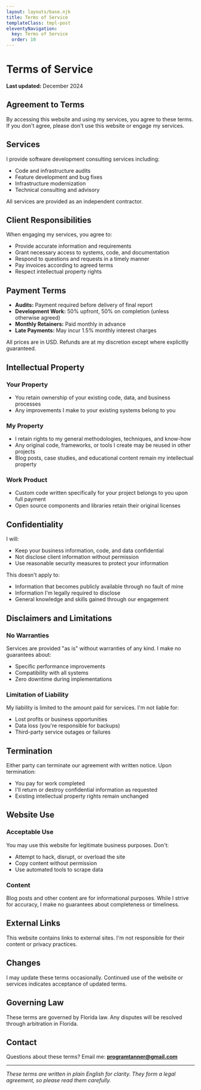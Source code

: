 ```yaml
---
layout: layouts/base.njk
title: Terms of Service
templateClass: tmpl-post
eleventyNavigation:
  key: Terms of Service
  order: 10
---
```


# Terms of Service

**Last updated:** December 2024

## Agreement to Terms

By accessing this website and using my services, you agree to these terms. If you don't agree, please don't use this website or engage my services.

## Services

I provide software development consulting services including:

- Code and infrastructure audits
- Feature development and bug fixes  
- Infrastructure modernization
- Technical consulting and advisory

All services are provided as an independent contractor.

## Client Responsibilities

When engaging my services, you agree to:

- Provide accurate information and requirements
- Grant necessary access to systems, code, and documentation
- Respond to questions and requests in a timely manner
- Pay invoices according to agreed terms
- Respect intellectual property rights

## Payment Terms

- **Audits:** Payment required before delivery of final report
- **Development Work:** 50% upfront, 50% on completion (unless otherwise agreed)
- **Monthly Retainers:** Paid monthly in advance
- **Late Payments:** May incur 1.5% monthly interest charges

All prices are in USD. Refunds are at my discretion except where explicitly guaranteed.

## Intellectual Property

### Your Property
- You retain ownership of your existing code, data, and business processes
- Any improvements I make to your existing systems belong to you

### My Property  
- I retain rights to my general methodologies, techniques, and know-how
- Any original code, frameworks, or tools I create may be reused in other projects
- Blog posts, case studies, and educational content remain my intellectual property

### Work Product
- Custom code written specifically for your project belongs to you upon full payment
- Open source components and libraries retain their original licenses

## Confidentiality

I will:
- Keep your business information, code, and data confidential
- Not disclose client information without permission
- Use reasonable security measures to protect your information

This doesn't apply to:
- Information that becomes publicly available through no fault of mine  
- Information I'm legally required to disclose
- General knowledge and skills gained through our engagement

## Disclaimers and Limitations

### No Warranties
Services are provided "as is" without warranties of any kind. I make no guarantees about:
- Specific performance improvements
- Compatibility with all systems
- Zero downtime during implementations

### Limitation of Liability
My liability is limited to the amount paid for services. I'm not liable for:
- Lost profits or business opportunities
- Data loss (you're responsible for backups)
- Third-party service outages or failures

## Termination

Either party can terminate our agreement with written notice. Upon termination:
- You pay for work completed
- I'll return or destroy confidential information as requested  
- Existing intellectual property rights remain unchanged

## Website Use

### Acceptable Use
You may use this website for legitimate business purposes. Don't:
- Attempt to hack, disrupt, or overload the site
- Copy content without permission
- Use automated tools to scrape data

### Content
Blog posts and other content are for informational purposes. While I strive for accuracy, I make no guarantees about completeness or timeliness.

## External Links

This website contains links to external sites. I'm not responsible for their content or privacy practices.

## Changes

I may update these terms occasionally. Continued use of the website or services indicates acceptance of updated terms.

## Governing Law

These terms are governed by Florida law. Any disputes will be resolved through arbitration in Florida.

## Contact

Questions about these terms? Email me: **programtanner@gmail.com**

---

*These terms are written in plain English for clarity. They form a legal agreement, so please read them carefully.*
